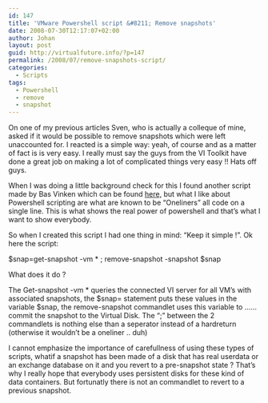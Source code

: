 ```yaml
---
id: 147
title: 'VMware Powershell script &#8211; Remove snapshots'
date: 2008-07-30T12:17:07+02:00
author: Johan
layout: post
guid: http://virtualfuture.info/?p=147
permalink: /2008/07/remove-snapshots-script/
categories:
  - Scripts
tags:
  - Powershell
  - remove
  - snapshot
---
```

On one of my previous articles Sven, who is actually a colleque of mine, asked if it would be possible to remove snapshots which were left unaccounted for. I reacted is a simple way: yeah, of course and as a matter of fact is is very easy. I really must say the guys from the VI Toolkit have done a great job on maki<!--more-->ng a lot of complicated things very easy !! Hats off guys.

When I was doing a little background check for this I found another script made by Bas Vinken which can be found <a href="http://www.ntpro.nl/blog/archives/295-PowerShell-Snapshot-Remover.html" target="_blank">here,</a> but what I like about Powershell scripting are what are known to be &#8220;Oneliners&#8221; all code on a single line. This is what shows the real power of powershell and that&#8217;s what I want to show everybody.

So when I created this script I had one thing in mind: &#8220;Keep it simple !&#8221;. Ok here the script:

$snap=get-snapshot -vm * ; remove-snapshot -snapshot $snap

What does it do ?

The Get-snapshot -vm * queries the connected VI server for all VM&#8217;s with associated snapshots, the $snap= statement puts these values in the variable $snap, the remove-snapshot commandlet uses this variable to &#8230;&#8230; commit the snapshot to the Virtual Disk. The &#8220;;&#8221; between the 2 commandlets is nothing else than a seperator instead of a hardreturn (otherwise it wouldn&#8217;t be a oneliner .. duh)

I cannot emphasize the importance of carefullness of using these types of scripts, whatif a snapshot has been made of a disk that has real userdata or an exchange database on it and you revert to a pre-snapshot state ? That&#8217;s why I really hope that everybody uses persistent disks for these kind of data containers. But fortunatly there is not an commandlet to revert to a previous snapshot.
